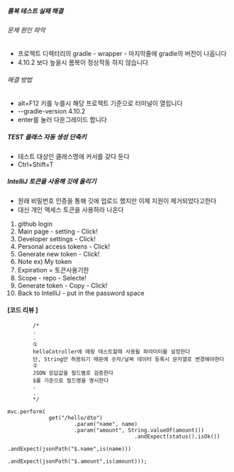 #####  롬복 테스트 실패 해결
###### 문제 원인 파악
+ 프로젝트 디렉터리의 gradle - wrapper - 마지막줄에 gradle의 버전이 나옵니다
+ 4.10.2 보다 높을시 롬복이 정상작동 하지 않습니다
###### 해결 방법
+ alt+F12 키를 누를시 해당 프로젝트 기준으로 터미널이 열립니다
+ --gradle-version 4.10.2
+ enter를 눌러 다운그레이드 합니다

##### TEST 클래스 자동 생성 단축키
+ 테스트 대상인 클래스명에 커서를 갖다 둔다
+ Ctrl+Shift+T

##### IntelliJ 토큰을 사용해 깃에 올리기

+ 원래 비밀번호 인증을 통해 깃에 업로드 했지만 이제 지원이 제거되었다고한다
+ 대신 개인 액세스 토큰을 사용하라 나온다

1. github login
2. Main page - setting - Click!
3. Developer settings - Click!
4. Personal access tokens - Click!
5. Generate new token - Click!
6. Note ex) My token
7. Expiration = 토큰사용기한
8. Scope - repo - Selecte!
9. Generate token - Copy - Click!
10. Back to IntelliJ - put in the password space

#### [코드 리뷰 ]

```
        /*
        .
        .
        ①
        helloCotroller에 매핑 테스트할때 사용될 파라미터를 설정한다
        단, String만 허용되기 때문에 숫자/날짜 데이터 등록시 문자열로 변경해야한다
        ②
        JSON 응답값을 필드별로 검증한다
        $를 기준으로 필드명을 명시한다
        .
        .
        */

mvc.perform(
             get("/hello/dto")
                     .param("name", name)
                     .param("amount", String.valueOf(amount)))
                                        .andExpect(status().isOk())
                                        .andExpect(jsonPath("$.name",is(name)))
                                        .andExpect(jsonPath("$.amount",is(amount)));
```